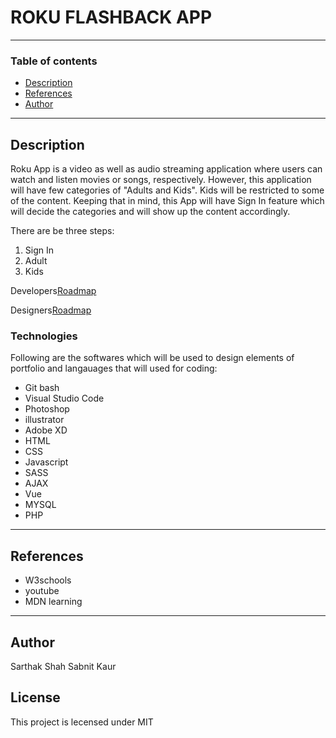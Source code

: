 # ROKU FLASHBACK APP




---
### Table of contents

- [Description](#description)
- [References](#references)
- [Author](#author)

---

## Description

Roku App is a video as well as audio streaming application where users can watch and listen movies or songs, respectively. However, this application will have few categories of "Adults and Kids". Kids will be restricted to some of the content. Keeping that in mind, this App will have Sign In feature which will decide the categories and will show up the content accordingly. 

There are be three steps:

1. Sign In
2. Adult
3. Kids

Developers[Roadmap](https://docs.google.com/document/d/19pRF6gML9Gd5t4NncPKjQXDEK2665yVQXOFw-Ckvzp0/edit?usp=sharing)

Designers[Roadmap](https://docs.google.com/document/d/1YL0Rwm_6ZIpF-uMk887ElBv_TaUnrZ1gJTBQC7985Xc/edit?usp=sharing)


### Technologies 

Following are the softwares which will be used to design elements of portfolio and langauages that will used for coding:

- Git bash
- Visual Studio Code
- Photoshop
- illustrator
- Adobe XD
- HTML
- CSS
- Javascript
- SASS
- AJAX
- Vue
- MYSQL
- PHP

---

## References
- W3schools
- youtube
- MDN learning

---

## Author

Sarthak Shah
Sabnit Kaur

## License 
This project is lecensed under MIT





